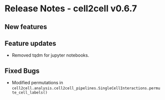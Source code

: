 # Release Notes - cell2cell v0.6.7

## New features

## Feature updates
- Removed tqdm for jupyter notebooks.
 
## Fixed Bugs
- Modified permutations in `cell2cell.analysis.cell2cell_pipelines.SingleCellInteractions.permute_cell_labels()`